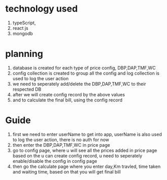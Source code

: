 # technology used

1. typeScript,
2. react js
3. mongodb

# planning

1. database is created for each type of price config, DBP,DAP,TMF,WC
2. config collection is created to group all the config and log collection is used to log the user action
3. we need to seperately add/delete the DBP,DAP,TMF,WC to their respected DB
4. after we will create config record by the above values
5. and to calculate the final bill, using the config record

# Guide

1. first we need to enter userName to get into app, userName is also used to log the user action, there is no auth for now
2. then enter the DBP,DAP,TMF,WC in price page
3. go to config page, where u will see all the prices added in price page based on the u can create config record, u need to seperately enable/disable the config in config page
4. then go the calculate page where you enter day,Km travled, time taken and waiting time, based on that you will get final bill
